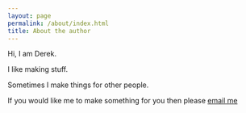 ```yaml
---
layout: page
permalink: /about/index.html
title: About the author
---
```


Hi, I am Derek.

I like making stuff.

Sometimes I make things for other people.

If you would like me to make something for you then please [email me](mailto:derek@spathi.com)